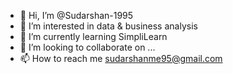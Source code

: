 - 👋 Hi, I’m @Sudarshan-1995
- 👀 I’m interested in data & business analysis
- 🌱 I’m currently learning SimpliLearn
- 💞️ I’m looking to collaborate on ...
- 📫 How to reach me sudarshanme95@gmail.com

<!---
Sudarshan-1995/Sudarshan-1995 is a ✨ special ✨ repository because its `README.md` (this file) appears on your GitHub profile.
You can click the Preview link to take a look at your changes.
--->

